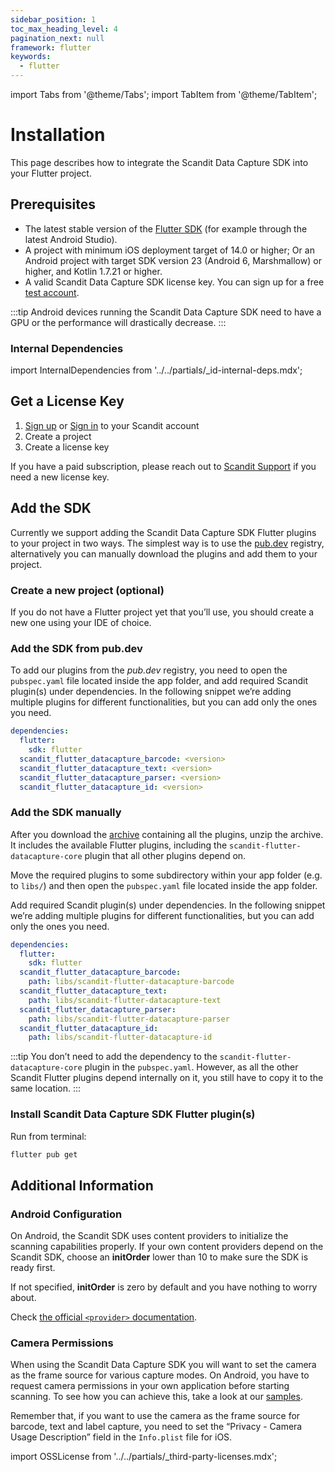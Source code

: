 ```yaml
---
sidebar_position: 1
toc_max_heading_level: 4
pagination_next: null
framework: flutter
keywords:
  - flutter
---
```


import Tabs from '@theme/Tabs';
import TabItem from '@theme/TabItem';

# Installation

This page describes how to integrate the Scandit Data Capture SDK into your Flutter project.

## Prerequisites

- The latest stable version of the [Flutter SDK](https://pub.dev/publishers/scandit.com/packages) (for example through the latest Android Studio).
- A project with minimum iOS deployment target of 14.0 or higher; Or an Android project with target SDK version 23 (Android 6, Marshmallow) or higher, and Kotlin 1.7.21 or higher.
- A valid Scandit Data Capture SDK license key. You can sign up for a free [test account](https://ssl.scandit.com/dashboard/sign-up?p=test&utm%5Fsource=documentation).

:::tip
Android devices running the Scandit Data Capture SDK need to have a GPU or the performance will drastically decrease.
:::

### Internal Dependencies

import InternalDependencies from '../../partials/_id-internal-deps.mdx';

<InternalDependencies/>

## Get a License Key

1. [Sign up](https://ssl.scandit.com/dashboard/sign-up?p=test) or [Sign in](https://ssl.scandit.com/dashboard/sign-in) to your Scandit account
2. Create a project
3. Create a license key

If you have a paid subscription, please reach out to [Scandit Support](mailto:support@scandit.com) if you need a new license key.

## Add the SDK

Currently we support adding the Scandit Data Capture SDK Flutter plugins to your project in two ways. The simplest way is to use the [pub.dev](https://pub.dev/) registry, alternatively you can manually download the plugins and add them to your project.

### Create a new project (optional)

If you do not have a Flutter project yet that you’ll use, you should create a new one using your IDE of choice.

### Add the SDK from pub.dev

To add our plugins from the _pub.dev_ registry, you need to open the `pubspec.yaml` file located inside the app folder, and add required Scandit plugin(s) under dependencies. In the following snippet we’re adding multiple plugins for different functionalities, but you can add only the ones you need.

```yml
dependencies:
  flutter:
    sdk: flutter
  scandit_flutter_datacapture_barcode: <version>
  scandit_flutter_datacapture_text: <version>
  scandit_flutter_datacapture_parser: <version>
  scandit_flutter_datacapture_id: <version>
```

### Add the SDK manually

After you download the [archive](https://ssl.scandit.com/dashboard/downloads) containing all the plugins, unzip the archive. It includes the available Flutter plugins, including the `scandit-flutter-datacapture-core` plugin that all other plugins depend on.

Move the required plugins to some subdirectory within your app folder (e.g. to `libs/`) and then open the `pubspec.yaml` file located inside the app folder.

Add required Scandit plugin(s) under dependencies. In the following snippet we’re adding multiple plugins for different functionalities, but you can add only the ones you need.

```yml
dependencies:
  flutter:
    sdk: flutter
  scandit_flutter_datacapture_barcode:
    path: libs/scandit-flutter-datacapture-barcode
  scandit_flutter_datacapture_text:
    path: libs/scandit-flutter-datacapture-text
  scandit_flutter_datacapture_parser:
    path: libs/scandit-flutter-datacapture-parser
  scandit_flutter_datacapture_id:
    path: libs/scandit-flutter-datacapture-id
```

:::tip
You don’t need to add the dependency to the `scandit-flutter-datacapture-core` plugin in the `pubspec.yaml`. However, as all the other Scandit Flutter plugins depend internally on it, you still have to copy it to the same location.
:::

### Install Scandit Data Capture SDK Flutter plugin(s)

Run from terminal:

```sh
flutter pub get
```

## Additional Information

### Android Configuration

On Android, the Scandit SDK uses content providers to initialize the scanning capabilities properly. If your own content providers depend on the Scandit SDK, choose an **initOrder** lower than 10 to make sure the SDK is ready first.

If not specified, **initOrder** is zero by default and you have nothing to worry about.

Check [the official `<provider>` documentation](https://developer.android.com/guide/topics/manifest/provider-element).


### Camera Permissions

When using the Scandit Data Capture SDK you will want to set the camera as the frame source for various capture modes. On Android, you have to request camera permissions in your own application before starting scanning. To see how you can achieve this, take a look at our [samples](./samples.md).


Remember that, if you want to use the camera as the frame source for barcode, text and label capture, you need to set the “Privacy - Camera Usage Description” field in the `Info.plist` file for iOS.

import OSSLicense from '../../partials/_third-party-licenses.mdx';

<OSSLicense/>
